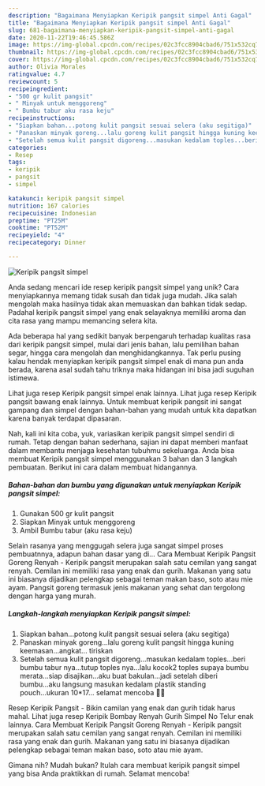 ```yaml
---
description: "Bagaimana Menyiapkan Keripik pangsit simpel Anti Gagal"
title: "Bagaimana Menyiapkan Keripik pangsit simpel Anti Gagal"
slug: 681-bagaimana-menyiapkan-keripik-pangsit-simpel-anti-gagal
date: 2020-11-22T19:46:45.586Z
image: https://img-global.cpcdn.com/recipes/02c3fcc8904cbad6/751x532cq70/keripik-pangsit-simpel-foto-resep-utama.jpg
thumbnail: https://img-global.cpcdn.com/recipes/02c3fcc8904cbad6/751x532cq70/keripik-pangsit-simpel-foto-resep-utama.jpg
cover: https://img-global.cpcdn.com/recipes/02c3fcc8904cbad6/751x532cq70/keripik-pangsit-simpel-foto-resep-utama.jpg
author: Olivia Morales
ratingvalue: 4.7
reviewcount: 5
recipeingredient:
- "500 gr kulit pangsit"
- " Minyak untuk menggoreng"
- " Bumbu tabur aku rasa keju"
recipeinstructions:
- "Siapkan bahan...potong kulit pangsit sesuai selera (aku segitiga)"
- "Panaskan minyak goreng...lalu goreng kulit pangsit hingga kuning keemasan...angkat... tiriskan"
- "Setelah semua kulit pangsit digoreng...masukan kedalam toples...beri bumbu tabur nya...tutup toples nya...lalu kocok2 toples supaya bumbu merata...siap disajikan...aku buat bakulan...jadi setelah diberi bumbu...aku langsung masukan kedalam plastik standing pouch...ukuran 10*17... selamat mencoba 🤗💐"
categories:
- Resep
tags:
- keripik
- pangsit
- simpel

katakunci: keripik pangsit simpel 
nutrition: 167 calories
recipecuisine: Indonesian
preptime: "PT25M"
cooktime: "PT52M"
recipeyield: "4"
recipecategory: Dinner

---
```



![Keripik pangsit simpel](https://img-global.cpcdn.com/recipes/02c3fcc8904cbad6/751x532cq70/keripik-pangsit-simpel-foto-resep-utama.jpg)

Anda sedang mencari ide resep keripik pangsit simpel yang unik? Cara menyiapkannya memang tidak susah dan tidak juga mudah. Jika salah mengolah maka hasilnya tidak akan memuaskan dan bahkan tidak sedap. Padahal keripik pangsit simpel yang enak selayaknya memiliki aroma dan cita rasa yang mampu memancing selera kita.

Ada beberapa hal yang sedikit banyak berpengaruh terhadap kualitas rasa dari keripik pangsit simpel, mulai dari jenis bahan, lalu pemilihan bahan segar, hingga cara mengolah dan menghidangkannya. Tak perlu pusing kalau hendak menyiapkan keripik pangsit simpel enak di mana pun anda berada, karena asal sudah tahu triknya maka hidangan ini bisa jadi suguhan istimewa.

Lihat juga resep Keripik pangsit simpel enak lainnya. Lihat juga resep Keripik pangsit bawang enak lainnya. Untuk membuat keripik pangsit ini sangat gampang dan simpel dengan bahan-bahan yang mudah untuk kita dapatkan karena banyak terdapat dipasaran.


Nah, kali ini kita coba, yuk, variasikan keripik pangsit simpel sendiri di rumah. Tetap dengan bahan sederhana, sajian ini dapat memberi manfaat dalam membantu menjaga kesehatan tubuhmu sekeluarga. Anda bisa membuat Keripik pangsit simpel menggunakan 3 bahan dan 3 langkah pembuatan. Berikut ini cara dalam membuat hidangannya.

<!--inarticleads1-->

##### Bahan-bahan dan bumbu yang digunakan untuk menyiapkan Keripik pangsit simpel:

1. Gunakan 500 gr kulit pangsit
1. Siapkan  Minyak untuk menggoreng
1. Ambil  Bumbu tabur (aku rasa keju)


Selain rasanya yang menggugah selera juga sangat simpel proses pembuatnnya, adapun bahan dasar yang di… Cara Membuat Keripik Pangsit Goreng Renyah - Keripik pangsit merupakan salah satu cemilan yang sangat renyah. Cemilan ini memiliki rasa yang enak dan gurih. Makanan yang satu ini biasanya dijadikan pelengkap sebagai teman makan baso, soto atau mie ayam. Pangsit goreng termasuk jenis makanan yang sehat dan tergolong dengan harga yang murah. 

<!--inarticleads2-->

##### Langkah-langkah menyiapkan Keripik pangsit simpel:

1. Siapkan bahan...potong kulit pangsit sesuai selera (aku segitiga)
1. Panaskan minyak goreng...lalu goreng kulit pangsit hingga kuning keemasan...angkat... tiriskan
1. Setelah semua kulit pangsit digoreng...masukan kedalam toples...beri bumbu tabur nya...tutup toples nya...lalu kocok2 toples supaya bumbu merata...siap disajikan...aku buat bakulan...jadi setelah diberi bumbu...aku langsung masukan kedalam plastik standing pouch...ukuran 10*17... selamat mencoba 🤗💐


Resep Keripik Pangsit - Bikin camilan yang enak dan gurih tidak harus mahal. Lihat juga resep Keripik Bombay Renyah Gurih Simpel No Telur enak lainnya. Cara Membuat Keripik Pangsit Goreng Renyah - Keripik pangsit merupakan salah satu cemilan yang sangat renyah. Cemilan ini memiliki rasa yang enak dan gurih. Makanan yang satu ini biasanya dijadikan pelengkap sebagai teman makan baso, soto atau mie ayam. 

Gimana nih? Mudah bukan? Itulah cara membuat keripik pangsit simpel yang bisa Anda praktikkan di rumah. Selamat mencoba!
